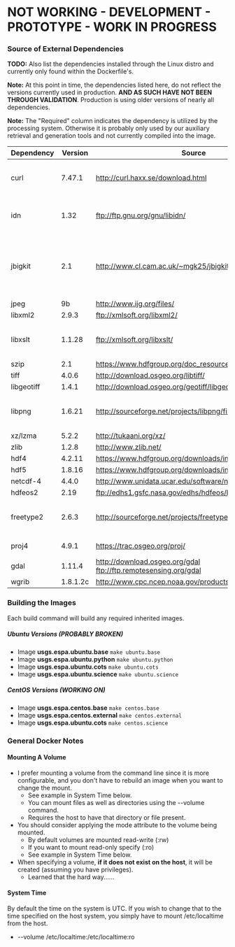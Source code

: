 # NOT WORKING - DEVELOPMENT - PROTOTYPE - WORK IN PROGRESS

### Source of External Dependencies
<b>TODO:</b> Also list the dependencies installed through the Linux distro and currently only found within the Dockerfile's.

<b>Note:</b> At this point in time, the dependencies listed here, do not reflect the versions currently used in production.  <b>AND AS SUCH HAVE NOT BEEN THROUGH VALIDATION</b>.  Production is using older versions of nearly all dependencies.

<b>Note:</b> The "Required" column indicates the dependency is utilized by the processing system.  Otherwise it is probably only used by our auxiliary retrieval and generation tools and not currently compiled into the image.

| Dependency | Version  | Source                                                          | Required | Information |
| ---------- | -------- | --------------------------------------------------------------- | -------- | ----------- |
| curl       | 7.47.1   | http://curl.haxx.se/download.html                               | No       | Used by auxiliary generation software |
| idn        | 1.32     | ftp://ftp.gnu.org/gnu/libidn/                                   | No       | Used by auxiliary generation software |
| jbigkit    | 2.1      | http://www.cl.cam.ac.uk/~mgk25/jbigkit/                         | Yes      | Add -fPIC -DPIC to the CFLAGS in the top-level Makefile |
| jpeg       | 9b       | http://www.ijg.org/files/                                       | Yes      | |
| libxml2    | 2.9.3    | ftp://xmlsoft.org/libxml2/                                      | Yes      | |
| libxslt    | 1.1.28   | ftp://xmlsoft.org/libxslt/                                      | Yes      | Required for python lxml module |
| szip       | 2.1      | https://www.hdfgroup.org/doc_resource/SZIP/                     | Yes      | |
| tiff       | 4.0.6    | http://download.osgeo.org/libtiff/                              | Yes      | |
| libgeotiff | 1.4.1    | http://download.osgeo.org/geotiff/libgeotiff/                   | Yes      | |
| libpng     | 1.6.21   | http://sourceforge.net/projects/libpng/files/libpng16/          | Yes      | Required for python matplotlib module |
| xz/lzma    | 5.2.2    | http://tukaani.org/xz/                                          | Yes      | |
| zlib       | 1.2.8    | http://www.zlib.net/                                            | Yes      | |
| hdf4       | 4.2.11   | https://www.hdfgroup.org/downloads/index.html                   | Yes      | |
| hdf5       | 1.8.16   | https://www.hdfgroup.org/downloads/index.html                   | Yes      | |
| netcdf-4   | 4.4.0    | http://www.unidata.ucar.edu/software/netcdf/                    | Yes      | |
| hdfeos2    | 2.19     | ftp://edhs1.gsfc.nasa.gov/edhs/hdfeos/latest_release/           | Yes      | |
| freetype2  | 2.6.3    | http://sourceforge.net/projects/freetype/files/freetype2/       | Yes      | Required for python matplotlib module |
| proj4      | 4.9.1    | https://trac.osgeo.org/proj/                                    | Yes      | GDAL needs this |
| gdal       | 1.11.4   | http://download.osgeo.org/gdal ftp://ftp.remotesensing.org/gdal | Yes      | |
| wgrib      | 1.8.1.2c | http://www.cpc.ncep.noaa.gov/products/wesley/wgrib.html         | Yes      | |

### Building the Images
Each build command will build any required inherited images.
##### Ubuntu Versions (PROBABLY BROKEN)
  - Image <b>usgs.espa.ubuntu.base</b>
```make ubuntu.base```
  - Image <b>usgs.espa.ubuntu.python</b>
```make ubuntu.python```
  - Image <b>usgs.espa.ubuntu.cots</b>
```make ubuntu.cots```
  - Image <b>usgs.espa.ubuntu.science</b>
```make ubuntu.science```

##### CentOS Versions (WORKING ON)
  - Image <b>usgs.espa.centos.base</b>
```make centos.base```
  - Image <b>usgs.espa.centos.external</b>
```make centos.external```
  - Image <b>usgs.espa.ubuntu.cots</b>
```make centos.science```

### General Docker Notes

#### Mounting A Volume
- I prefer mounting a volume from the command line since it is more configurable, and you don't have to rebuild an image when you want to change the mount.
  - See example in System Time below.
  - You can mount files as well as directories using the --volume command.
  - Requires the host to have that directory or file present.
- You should consider applying the mode attribute to the volume being mounted.
  - By default volumes are mounted read-write (:rw)
  - If you want to mount read-only specify (:ro)
  - See example in System Time below.
- When specifying a volume, <b>if it does not exist on the host</b>, it will be created (assuming you have privileges).
  - Learned that the hard way......

#### System Time
By default the time on the system is UTC.  If you wish to change that to the time specified on the host system, you simply have to mount /etc/localtime from the host.
- --volume /etc/localtime:/etc/localtime:ro
